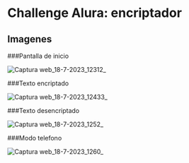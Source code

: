# Challenge Alura: encriptador

## Imagenes

###Pantalla de inicio

![Captura web_18-7-2023_12312_](https://github.com/wuacha/Encriptador-texto/assets/134660663/c69b80d8-e7fc-423a-b85b-c845fb2c5b87)

###Texto encriptado

![Captura web_18-7-2023_12433_](https://github.com/wuacha/Encriptador-texto/assets/134660663/e10e9069-ec55-4ba1-b293-7daa87fab38f)

###Texto desencriptado

![Captura web_18-7-2023_1252_](https://github.com/wuacha/Encriptador-texto/assets/134660663/ef80cac7-22c0-412a-aca8-cbec11ce580b)

###Modo telefono

![Captura web_18-7-2023_1260_](https://github.com/wuacha/Encriptador-texto/assets/134660663/bd7dcfd1-2fb7-4432-a9fb-2f75f37ed085)
